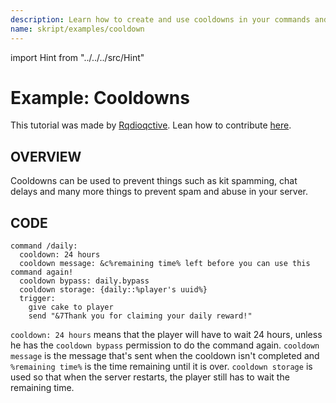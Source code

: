 ```yaml
---
description: Learn how to create and use cooldowns in your commands and skripts.
name: skript/examples/cooldown
---
```


import Hint from "../../../src/Hint"

# Example: Cooldowns

<Hint style="info">
This tutorial was made by <a href="https://github.com/Rqdioqctive">Rqdioqctive</a>. Lean how to contribute <a href="/contribute">here</a>.
</Hint>

## OVERVIEW

Cooldowns can be used to prevent things such as kit spamming, chat delays and many more things to prevent spam and abuse in your server.

## CODE

```text
command /daily:
  cooldown: 24 hours
  cooldown message: &c%remaining time% left before you can use this command again!
  cooldown bypass: daily.bypass
  cooldown storage: {daily::%player's uuid%}
  trigger:
    give cake to player
    send "&7Thank you for claiming your daily reward!"
```

`cooldown: 24 hours` means that the player will have to wait 24 hours, unless he has the `cooldown bypass` permission to do the command again. `cooldown message` is the message that's sent when the cooldown isn't completed and `%remaining time%` is the time remaining until it is over. `cooldown storage` is used so that when the server restarts, the player still has to wait the remaining time.
